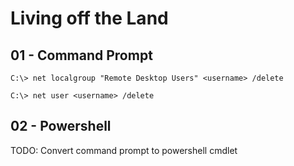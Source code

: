 # Living off the Land

## 01 - Command Prompt

`C:\> net localgroup "Remote Desktop Users" <username> /delete`

`C:\> net user <username> /delete`

## 02 - Powershell

TODO: Convert command prompt to powershell cmdlet